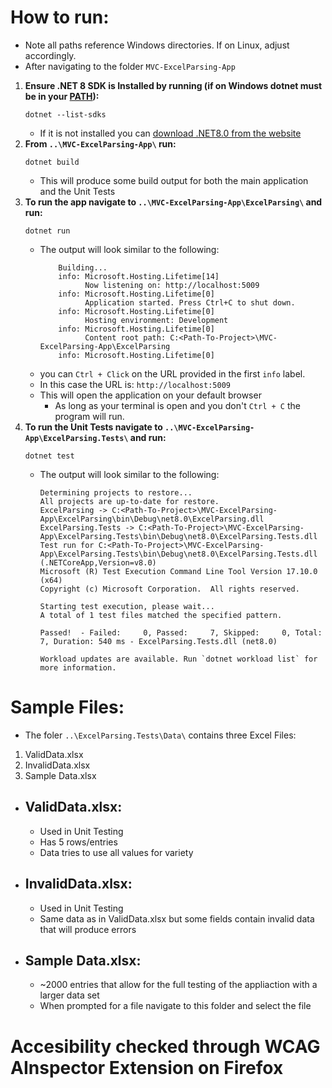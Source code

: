 # How to run:
- Note all paths reference Windows directories. If on Linux, adjust accordingly.
- After navigating to the folder `MVC-ExcelParsing-App`
1. **Ensure .NET 8 SDK is Installed by running (if on Windows dotnet must be in your [PATH](https://learn.microsoft.com/en-us/previous-versions/office/developer/sharepoint-2010/ee537574(v=office.14))):** 
    ```
    dotnet --list-sdks
    ```
	- If it is not installed you can [download .NET8.0 from the website](https://dotnet.microsoft.com/download)
2. **From `..\MVC-ExcelParsing-App\` run:**
	```
	dotnet build
	```
	- This will produce some build output for both the main application and the Unit Tests
3. **To run the app navigate to `..\MVC-ExcelParsing-App\ExcelParsing\` and run:**
	```
	dotnet run
	```
	- The output will look similar to the following: 
		```
			Building...
			info: Microsoft.Hosting.Lifetime[14]
			      Now listening on: http://localhost:5009
			info: Microsoft.Hosting.Lifetime[0]
			      Application started. Press Ctrl+C to shut down.
			info: Microsoft.Hosting.Lifetime[0]
			      Hosting environment: Development
			info: Microsoft.Hosting.Lifetime[0]
			      Content root path: C:<Path-To-Project>\MVC-ExcelParsing-App\ExcelParsing
			info: Microsoft.Hosting.Lifetime[0]
		```
	- you can `Ctrl + Click` on the URL provided in the first `info` label. 
	- In this case the URL is: `http://localhost:5009`
	- This will open the application on your default browser
		- As long as your terminal is open and you don't `Ctrl + C` the program will run.
4. **To run the Unit Tests navigate to `..\MVC-ExcelParsing-App\ExcelParsing.Tests\` and run:**
	```
	dotnet test
	```
	- The output will look similar to the following:
		```
		Determining projects to restore...
		All projects are up-to-date for restore.
		ExcelParsing -> C:<Path-To-Project>\MVC-ExcelParsing-App\ExcelParsing\bin\Debug\net8.0\ExcelParsing.dll
		ExcelParsing.Tests -> C:<Path-To-Project>\MVC-ExcelParsing-App\ExcelParsing.Tests\bin\Debug\net8.0\ExcelParsing.Tests.dll
		Test run for C:<Path-To-Project>\MVC-ExcelParsing-App\ExcelParsing.Tests\bin\Debug\net8.0\ExcelParsing.Tests.dll (.NETCoreApp,Version=v8.0)
		Microsoft (R) Test Execution Command Line Tool Version 17.10.0 (x64)
		Copyright (c) Microsoft Corporation.  All rights reserved.
		
		Starting test execution, please wait...
		A total of 1 test files matched the specified pattern.
		
		Passed!  - Failed:     0, Passed:     7, Skipped:     0, Total:     7, Duration: 540 ms - ExcelParsing.Tests.dll (net8.0)
		
		Workload updates are available. Run `dotnet workload list` for more information.
		```
# Sample Files: 
- The foler `..\ExcelParsing.Tests\Data\` contains three Excel Files: 
1. ValidData.xlsx
2. InvalidData.xlsx
3. Sample Data.xlsx

- ## ValidData.xlsx:
	- Used in Unit Testing
	- Has 5 rows/entries
	- Data tries to use all values for variety
- ## InvalidData.xlsx:
	- Used in Unit Testing
	- Same data as in ValidData.xlsx but some fields contain invalid data that will produce errors
- ## Sample Data.xlsx:
	- ~2000 entries that allow for the full testing of the appliaction with a larger data set
	- When prompted for a file navigate to this folder and select the file

# Accesibility checked through WCAG AInspector Extension on Firefox